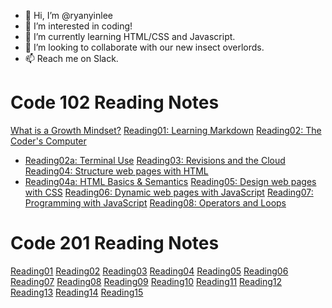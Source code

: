- 👋 Hi, I’m @ryanyinlee
- 👀 I’m interested in coding!
- 🌱 I’m currently learning HTML/CSS and Javascript.
- 💞️ I’m looking to collaborate with our new insect overlords.
- 📫 Reach me on Slack.

# Code 102 Reading Notes

[What is a Growth Mindset?](growthmindset.md)
[Reading01: Learning Markdown](reading01.md)
[Reading02: The Coder's Computer](reading02.md)
- [Reading02a: Terminal Use](reading02a.html)
[Reading03: Revisions and the Cloud](reading03.md)
[Reading04: Structure web pages with HTML](reading04.md)
- [Reading04a: HTML Basics & Semantics](reading04a.md)
[Reading05: Design web pages with CSS](reading05.md)
[Reading06: Dynamic web pages with JavaScript](reading06.md)
[Reading07: Programming with JavaScript](reading07.md)
[Reading08: Operators and Loops](reading08.md)

# Code 201 Reading Notes

[Reading01](reading20101.md)
[Reading02](reading20102.md)
[Reading03](reading20103.md)
[Reading04](reading20104.md)
[Reading05](reading20105.md)
[Reading06](reading20106.md)
[Reading07](reading20107.md)
[Reading08](reading20108.md)
[Reading09](reading20109.md)
[Reading10](reading20110.md)
[Reading11](reading20111.md)
[Reading12](reading20112.md)
[Reading13](reading20113.md)
[Reading14](reading20114.md)
[Reading15](reading20115.md)



<!---
ryanyinlee/ryanyinlee is a ✨ special ✨ repository because its `README.md` (this file) appears on your GitHub profile.
You can click the Preview link to take a look at your changes.
--->
